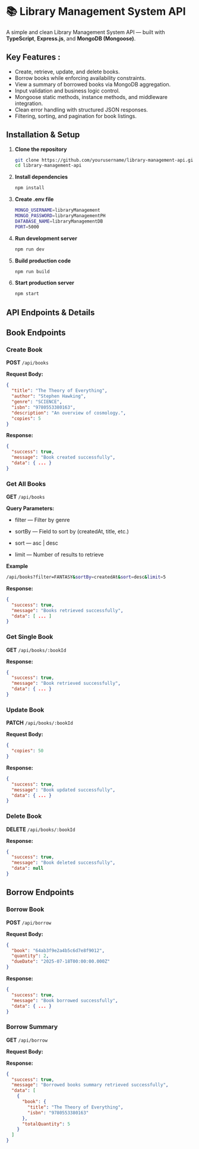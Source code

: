 # 📚 Library Management System API

A simple and clean Library Management System API — built with **TypeScript**, **Express.js**, and **MongoDB (Mongoose)**.

## Key Features :

- Create, retrieve, update, and delete books.
- Borrow books while enforcing availability constraints.
- View a summary of borrowed books via MongoDB aggregation.
- Input validation and business logic control.
- Mongoose static methods, instance methods, and middleware integration.
- Clean error handling with structured JSON responses.
- Filtering, sorting, and pagination for book listings.

## Installation & Setup

1. **Clone the repository**
   ```bash
   git clone https://github.com/yourusername/library-management-api.git
   cd library-management-api

2. **Install dependencies**
    ```bash
    npm install

3. **Create .env file**
    ```bash
    MONGO_USERNAME=libraryManagement
    MONGO_PASSWORD=libraryManagementPH
    DATABASE_NAME=libraryManagementDB
    PORT=5000

4. **Run development server**
    ```bash
    npm run dev

5. **Build production code**
    ```bash
    npm run build

6. **Start production server**
    ```bash
    npm start


## API Endpoints & Details

## Book Endpoints

### Create Book

**POST** `/api/books`

**Request Body:**

```json
{
  "title": "The Theory of Everything",
  "author": "Stephen Hawking",
  "genre": "SCIENCE",
  "isbn": "9780553380163",
  "description": "An overview of cosmology.",
  "copies": 5
}
```

**Response:**

```json
{
  "success": true,
  "message": "Book created successfully",
  "data": { ... }
}
```

### Get All Books

**GET** `/api/books`

**Query Parameters:**

- filter — Filter by genre

- sortBy — Field to sort by (createdAt, title, etc.)

- sort — asc | desc

- limit — Number of results to retrieve

**Example**
```bash
/api/books?filter=FANTASY&sortBy=createdAt&sort=desc&limit=5
```

**Response:**
```json
{
  "success": true,
  "message": "Books retrieved successfully",
  "data": [ ... ]
}
```

### Get Single Book

**GET** `/api/books/:bookId`

**Response:**
```json
{
  "success": true,
  "message": "Book retrieved successfully",
  "data": { ... }
}
```

### Update Book

**PATCH** `/api/books/:bookId`

**Request Body:**
```json
{
  "copies": 50
}
```

**Response:**
```json
{
  "success": true,
  "message": "Book updated successfully",
  "data": { ... }
}
```

### Delete Book

**DELETE** `/api/books/:bookId`

**Response:**
```json
{
  "success": true,
  "message": "Book deleted successfully",
  "data": null
}
```


## Borrow Endpoints

### Borrow Book

**POST** `/api/borrow`

**Request Body:**

```json
{
  "book": "64ab3f9e2a4b5c6d7e8f9012",
  "quantity": 2,
  "dueDate": "2025-07-18T00:00:00.000Z"
}
```

**Response:**

```json
{
  "success": true,
  "message": "Book borrowed successfully",
  "data": { ... }
}
```

### Borrow Summary

**GET** `/api/borrow`

**Request Body:**

**Response:**

```json
{
  "success": true,
  "message": "Borrowed books summary retrieved successfully",
  "data": [
    {
      "book": {
        "title": "The Theory of Everything",
        "isbn": "9780553380163"
      },
      "totalQuantity": 5
    }
  ]
}
```